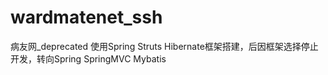 # wardmatenet_ssh
病友网_deprecated
使用Spring Struts Hibernate框架搭建，后因框架选择停止开发，转向Spring SpringMVC Mybatis
